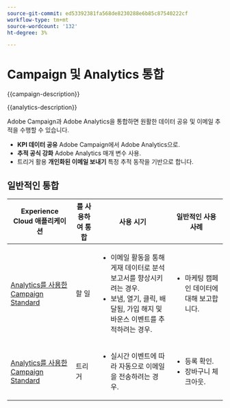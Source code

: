 ```yaml
---
source-git-commit: ed53392381fa568de8230288e6b85c87540222cf
workflow-type: tm+mt
source-wordcount: '132'
ht-degree: 3%

---
```



# Campaign 및 Analytics 통합

{{campaign-description}}

{{analytics-description}}

Adobe Campaign과 Adobe Analytics을 통합하면 원활한 데이터 공유 및 이메일 추적을 수행할 수 있습니다.

+ **KPI 데이터 공유** Adobe Campaign에서 Adobe Analytics으로.
+ **추적 공식 강화** Adobe Analytics 매개 변수 사용.
+ 트리거 활용 **개인화된 이메일 보내기** 특정 추적 동작을 기반으로 합니다.

## 일반적인 통합

<table>
    <thead>
        <tr>
            <th>Experience Cloud 애플리케이션</th>
            <th>를 사용하여 통합</th>
            <th>사용 시기</th>
            <th>일반적인 사용 사례</th>
        </tr>
    </thead>
    <tbody>
        <tr>
            <td><a href="https://experienceleague.adobe.com/docs/campaign-standard-learn/tutorials/integrations/track-the-success-of-your-deliveries-in-analytics.html" target="_blank" rel="noreferrer">Analytics를 사용한 Campaign Standard</a></td>
            <td>할 일</td>
            <td>
                <ul>
                    <li>이메일 활동을 통해 게재 데이터로 분석 보고서를 향상시키려는 경우.</li>
                    <li>보냄, 열기, 클릭, 배달됨, 가입 해지 및 바운스 이벤트를 추적하려는 경우.</li>                    
                </ul>
            </td>
            <td>
              <ul>
                <li>마케팅 캠페인 데이터에 대해 보고합니다.</li>
              </ul>
            </td>
        </tr>
        <tr>
            <td><a href="https://experienceleague.adobe.com/docs/campaign-standard-learn/tutorials/integrations/triggers/using-triggers-for-transactional-messaging-overview.html" target="_blank" rel="noreferrer">Analytics를 사용한 Campaign Standard</a></td>
            <td>트리거</li>
            <td>
                <ul>
                    <li>실시간 이벤트에 따라 자동으로 이메일을 전송하려는 경우.</li>
                </ul>
            </td>
            <td>
              <ul>
                <li>등록 확인.</li>
                <li>장바구니 체크아웃.</li>
              </ul>
            </td>
        </tr>              
    </tbody>          
</table>

